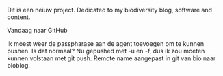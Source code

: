 Dit is een neiuw project. Dedicated to my biodiversity blog, software and content.

Vandaag naar GitHub

Ik moest weer de passpharase aan de agent toevoegen om te kunnen pushen.
Is dat normaal? Nu gepushed met -u en -f, dus ik zou moeten kunnen
volstaan met git push.
Remote name aangepast in git van bio naar bioblog.
